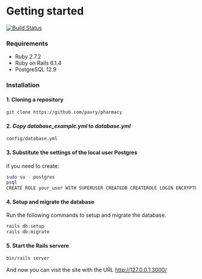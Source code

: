 # Getting started

[![Build Status](https://travis-ci.org/joemccann/dillinger.svg?branch=master)](https://travis-ci.org/joemccann/dillinger)

### Requirements

- Ruby 2.7.2
- Ruby on Rails 6.1.4
- PostgreSQL 12.9

### Installation

#### 1. Cloning a repository
```bash
git clone https://github.com/pavry/pharmacy
```
#### 2. *Сopy database_example.yml* to *database.yml*
```bash
config/database.yml
```
#### 3. Substitute the settings of the local user Postgres
if you need to create:
```bash
sudo su - postgres
psql
CREATE ROLE your_user WITH SUPERUSER CREATEDB CREATEROLE LOGIN ENCRYPTED PASSWORD 'your_password';
```

#### 4. Setup and migrate the database
Run the following commands to setup and migrate the database.
```bash
rails db:setup
rails db:migrate
```
#### 5. Start the Rails servere

```bash
bin/rails server
```
And now you can visit the site with the URL http://127.0.0.1:3000/

